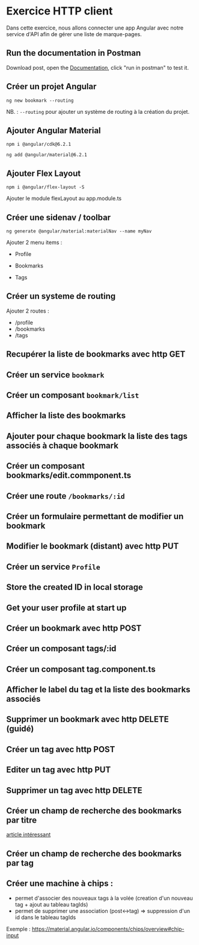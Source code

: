 # Exercice HTTP client

Dans cette exercice, nous allons connecter une app Angular avec notre service d'API afin de gérer une liste de marque-pages.

## Run the documentation in Postman

Download post, open the [Documentation](https://documenter.getpostman.com/view/214868/RWM9uVkb), click "run in postman" to test it.

## Créer un projet Angular

`ng new bookmark --routing`

NB. : `--routing` pour ajouter un système de routing à la création du projet.

## Ajouter Angular Material

`npm i @angular/cdk@6.2.1`

`ng add @angular/material@6.2.1`

## Ajouter Flex Layout

`npm i @angular/flex-layout -S`

Ajouter le module flexLayout au app.module.ts

## Créer une sidenav / toolbar

`ng generate @angular/material:materialNav --name myNav`

Ajouter 2 menu items :

* Profile

* Bookmarks

* Tags

## Créer un systeme de routing

Ajouter 2 routes :

* /profile
* /bookmarks
* /tags

## Recupérer la liste de bookmarks avec http GET

## Créer un service `bookmark`

## Créer un composant `bookmark/list` 

## Afficher la liste des bookmarks

## Ajouter pour chaque bookmark la liste des tags associés à chaque bookmark

## Créer un composant bookmarks/edit.commponent.ts

## Créer une route `/bookmarks/:id`

## Créer un formulaire permettant de modifier un bookmark

## Modifier le bookmark (distant) avec http PUT

## Créer un service `Profile`

## Store the created ID in local storage

## Get your user profile at start up

## Créer un bookmark avec http POST

## Créer un composant tags/:id

## Créer un composant tag.component.ts

## Afficher le label du tag et la liste des bookmarks associés

## Supprimer un bookmark avec http DELETE (guidé)

## Créer un tag avec http POST

## Editer un tag avec http PUT

## Supprimer un tag avec http DELETE

## Créer un champ de recherche des bookmarks par titre

[article intéressant](https://itnext.io/using-angular-6-material-auto-complete-with-async-data-6d89501c4b79)

## Créer un champ de recherche des bookmarks par tag

## Créer une machine à chips :
  
  * permet d'associer des nouveaux tags à la volée (creation d'un nouveau tag + ajout au tableau tagIds)
  * permet de supprimer une association (post<->tag) => suppression d'un id dans le tableau tagIds
  
Exemple : https://material.angular.io/components/chips/overview#chip-input

